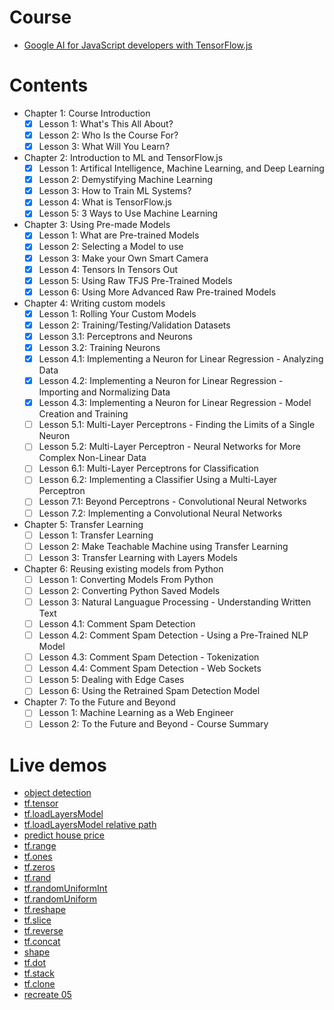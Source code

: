 # Course
  - [Google AI for JavaScript developers with TensorFlow.js](https://learning.edx.org/course/course-v1:Google+WebML102+1T2024/home)

# Contents
  - Chapter 1: Course Introduction
    + [x] Lesson 1: What's This All About?
    + [x] Lesson 2: Who Is the Course For?
    + [x] Lesson 3: What Will You Learn?
  - Chapter 2: Introduction to ML and TensorFlow.js
    + [x] Lesson 1: Artifical Intelligence, Machine Learning, and Deep Learning
    + [x] Lesson 2: Demystifying Machine Learning
    + [x] Lesson 3: How to Train ML Systems?
    + [x] Lesson 4: What is TensorFlow.js
    + [x] Lesson 5: 3 Ways to Use Machine Learning
  - Chapter 3: Using Pre-made Models
    + [x] Lesson 1: What are Pre-trained Models
    + [x] Lesson 2: Selecting a Model to use
    + [x] Lesson 3: Make your Own Smart Camera
    + [x] Lesson 4: Tensors In Tensors Out
    + [x] Lesson 5: Using Raw TFJS Pre-Trained Models
    + [x] Lesson 6: Using More Advanced Raw Pre-trained Models
  - Chapter 4: Writing custom models
    + [x] Lesson 1: Rolling Your Custom Models
    + [x] Lesson 2: Training/Testing/Validation Datasets
    + [x] Lesson 3.1: Perceptrons and Neurons
    + [x] Lesson 3.2: Training Neurons
    + [x] Lesson 4.1: Implementing a Neuron for Linear Regression - Analyzing Data
    + [x] Lesson 4.2: Implementing a Neuron for Linear Regression - Importing and Normalizing Data
    + [x] Lesson 4.3: Implementing a Neuron for Linear Regression - Model Creation and Training
    + [ ] Lesson 5.1: Multi-Layer Perceptrons - Finding the Limits of a Single Neuron
    + [ ] Lesson 5.2: Multi-Layer Perceptron - Neural Networks for More Complex Non-Linear Data
    + [ ] Lesson 6.1: Multi-Layer Perceptrons for Classification
    + [ ] Lesson 6.2: Implementing a Classifier Using a Multi-Layer Perceptron
    + [ ] Lesson 7.1: Beyond Perceptrons - Convolutional Neural Networks
    + [ ] Lesson 7.2: Implementing a Convolutional Neural Networks
  - Chapter 5: Transfer Learning
    + [ ] Lesson 1: Transfer Learning
    + [ ] Lesson 2: Make Teachable Machine using Transfer Learning
    + [ ] Lesson 3: Transfer Learning with Layers Models
  - Chapter 6: Reusing existing models from Python
    + [ ] Lesson 1: Converting Models From Python
    + [ ] Lesson 2: Converting Python Saved Models
    + [ ] Lesson 3: Natural Languague Processing - Understanding Written Text
    + [ ] Lesson 4.1: Comment Spam Detection
    + [ ] Lesson 4.2: Comment Spam Detection - Using a Pre-Trained NLP Model
    + [ ] Lesson 4.3: Comment Spam Detection - Tokenization
    + [ ] Lesson 4.4: Comment Spam Detection - Web Sockets
    + [ ] Lesson 5: Dealing with Edge Cases
    + [ ] Lesson 6: Using the Retrained Spam Detection Model
  - Chapter 7: To the Future and Beyond
    + [ ] Lesson 1: Machine Learning as a Web Engineer
    + [ ] Lesson 2: To the Future and Beyond - Course Summary

# Live demos
  - [object detection](https://klxcoder.github.io/learn-tensorflowjs/01/)
  - [tf.tensor](https://klxcoder.github.io/learn-tensorflowjs/02/)
  - [tf.loadLayersModel](https://klxcoder.github.io/learn-tensorflowjs/03/)
  - [tf.loadLayersModel relative path](https://klxcoder.github.io/learn-tensorflowjs/04/)
  - [predict house price](https://klxcoder.github.io/learn-tensorflowjs/05/)
  - [tf.range](https://klxcoder.github.io/learn-tensorflowjs/06/)
  - [tf.ones](https://klxcoder.github.io/learn-tensorflowjs/07/)
  - [tf.zeros](https://klxcoder.github.io/learn-tensorflowjs/08/)
  - [tf.rand](https://klxcoder.github.io/learn-tensorflowjs/09/)
  - [tf.randomUniformInt](https://klxcoder.github.io/learn-tensorflowjs/11/)
  - [tf.randomUniform](https://klxcoder.github.io/learn-tensorflowjs/12/)
  - [tf.reshape](https://klxcoder.github.io/learn-tensorflowjs/13/)
  - [tf.slice](https://klxcoder.github.io/learn-tensorflowjs/14/)
  - [tf.reverse](https://klxcoder.github.io/learn-tensorflowjs/15/)
  - [tf.concat](https://klxcoder.github.io/learn-tensorflowjs/16/)
  - [shape](https://klxcoder.github.io/learn-tensorflowjs/17/)
  - [tf.dot](https://klxcoder.github.io/learn-tensorflowjs/18/)
  - [tf.stack](https://klxcoder.github.io/learn-tensorflowjs/19/)
  - [tf.clone](https://klxcoder.github.io/learn-tensorflowjs/20/)
  - [recreate 05](https://klxcoder.github.io/learn-tensorflowjs/21/)